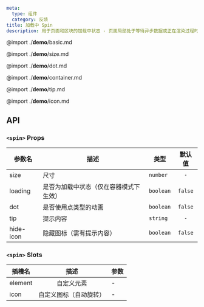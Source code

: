 ```yaml
meta:
  type: 组件
  category: 反馈
title: 加载中 Spin
description: 用于页面和区块的加载中状态 - 页面局部处于等待异步数据或正在渲染过程时，合适的加载动效会有效缓解用户的焦虑。
```

@import ./__demo__/basic.md

@import ./__demo__/size.md

@import ./__demo__/dot.md

@import ./__demo__/container.md

@import ./__demo__/tip.md

@import ./__demo__/icon.md

## API


### `<spin>` Props

|参数名|描述|类型|默认值|
|---|---|---|:---:|
|size|尺寸|`number`|`-`|
|loading|是否为加载中状态（仅在容器模式下生效）|`boolean`|`false`|
|dot|是否使用点类型的动画|`boolean`|`false`|
|tip|提示内容|`string`|`-`|
|hide-icon|隐藏图标（需有提示内容）|`boolean`|`false`|
### `<spin>` Slots

|插槽名|描述|参数|
|---|:---:|---|
|element|自定义元素|-|
|icon|自定义图标（自动旋转）|-|


